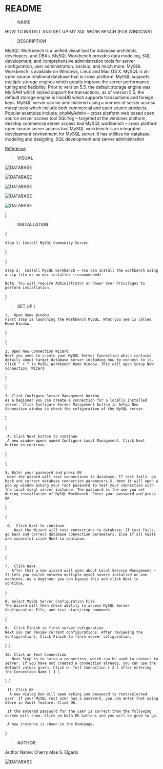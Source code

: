  # README

 > **NAME**

HOW TO INSTALL AND SET UP MY SQL WORK BENCH (FOR WINDOWS)

 > **DESCRIPTION**


MySQL Workbench is a unified visual tool for database architects, developers, and DBAs. MySQL Workbench provides data modeling, SQL development, and comprehensive administration tools for server configuration, user administration, backup, and much more. MySQL Workbench is available on Windows, Linux and Mac OS X.
MySQL is an open source relational database that is cross platform. MySQL supports multiple storage engines which greatly improve the server performance tuning and flexibility.
Prior to version 5.5, the default storage engine was MyISAM which lacked support for transactions, as of version 5.5; the default storage engine is InnoDB which supports transactions and foreign keys. MySQL server can be administered using a number of server access mysql tools which include both commercial and open source products. Popular examples include; 
phpMyAdmin – cross platform web based open source server access tool
SQLYog – targeted at the windows platform, desktop commercial server access tool
MySQL workbench – cross platform open source server access tool
MySQL workbench is an integrated development environment for MySQL server. It has utilities for database modeling and designing, SQL development and server administration

[Reference](https://www.guru99.com/introduction-to-mysql-workbench.html)


  > **VISUAL**
  

![DATABASE](https://www.guru99.com/images/mysql_work_bench_home.png)

![DATABASE](https://www.guru99.com/images/workbench-instance-1.png)

![DATABASE](https://www.guru99.com/images/workbench-instance-2.png)

![DATABASE](https://www.guru99.com/images/workbench-instance-3.png)

![DATABASE](https://www.guru99.com/images/workbench-instance-11.png)

)

  > **INSTALLATION**

{

    Step 1: Install MySQL Community Server

    

}

{

    Step 2:  Install MySQL workbench – You can install the workbench using a zip file or an msi installer (recommended)

    Note: You will require Administrator or Power User Privileges to perform installation.

}
 > **SET UP**
{

    
    1.  Open Home Window
    First step is launching the Workbench MySQL. What you see is called Home Window
    

}

{

    2. Open New Connection Wizard
    Next you need to create your MySQL Server Connection which contains details about target database server including how to connect to it. Click ” + “ in MySQL Workbench Home Window. This will open Setup New Connection. Wizard

}

{

    3. Click Configure Server Management button
    As a beginner you can create a connection for a locally installed server. Click Configure Server Management button in Setup New Connection window to check the cofiguration of the MySQL server.

}

{


     4. Click Next button to continue
     A new window opens named Configure Local Management. Click Next button to continue.

}

{

    5. Enter your password and press OK
     Next the Wizard will test connections to database. If test fails, go back and correct database connection parameters.5. Next it will open a pop up window asking your root password to test your connection with the local mysql server instance. The password is the one you set during installation of MySQL Workbench. Enter your password and press OK

}

{

     6.  Click Next to continue
        Next the Wizard will test connections to database. If test fails, go back and correct database connection parameters. Else if all tests are sucessful click Next to continue.

}

{


    7.  Click Next
       After that a new wizard will open about Local Service Management – It lets you switch between multiple mysql severs installed on one machines. As a beginner you can bypass this and click Next to continue.
  
}

    8. Select MySQL Server Configuration File
    The Wizard will then check ability to access MySQL Server Configuration File, and test start/stop commands.
{
    
    9.  Click Finish to finsh server cofiguration
    Next you can review current configurations. After reviewing the configurations, Click Finish to finsh server cofiguration.


}
{


    10. Click on Test Connection
       Next Step is to setup a connection, which can be used to connect to server. If you have not created a connection already, you can use the default values given. Click on Test Connection [ 2 ] after entering the Connection Name [ 1 ].



}
{


     11. Click OK
      A new dialog box will open asking you password to root/selected user. If your MySQL root user has a password, you can enter that using Store in Vault feature. Click OK.

     If the entered password for the user is correct then the following screen will show. Click on both OK buttons and you will be good to go.
     
     A new instance is shown in the homepage.
}

> **AUTHOR**

Author Name: Cherry Mae S. Elgario

![DATABASE](https://scontent.fceb2-2.fna.fbcdn.net/v/t39.30808-6/256349013_3009629952683770_8974617887933761289_n.jpg?_nc_cat=102&ccb=1-5&_nc_sid=09cbfe&_nc_eui2=AeF5PPDyA45rYTjT5n9pYmhPhLvO4dqxmwSEu87h2rGbBCYKgCSet4xNOzSl9wKJ3yvKVPL2fPjMDrvTCDD3_1Yd&_nc_ohc=uqSduXrPYqoAX9n_Fu5&_nc_ht=scontent.fceb2-2.fna&oh=270c2d2117e588d798522546e56f5164&oe=61A40ABC)


